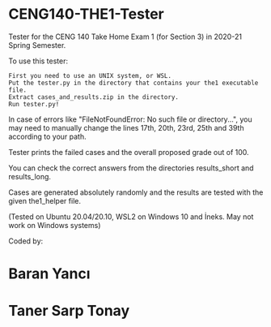 # CENG140-THE1-Tester
Tester for the CENG 140 Take Home Exam 1 (for Section 3) in 2020-21 Spring Semester.

To use this tester:

	First you need to use an UNIX system, or WSL.
	Put the tester.py in the directory that contains your the1 executable file.
	Extract cases_and_results.zip in the directory.
	Run tester.py!
    
In case of errors like "FileNotFoundError: No such file or directory...", you may need to manually change the lines 17th, 20th, 23rd, 25th and 39th according to your path.

Tester prints the failed cases and the overall proposed grade out of 100.

You can check the correct answers from the directories results_short and results_long.

Cases are generated absolutely randomly and the results are tested with the given the1_helper file.


(Tested on Ubuntu 20.04/20.10, WSL2 on Windows 10 and İneks. May not work on Windows systems)

Coded by:
# Baran Yancı
# Taner Sarp Tonay
